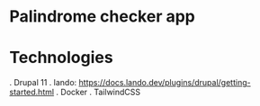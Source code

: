 # Palindrome checker app

# Technologies
. Drupal 11
. lando: https://docs.lando.dev/plugins/drupal/getting-started.html
. Docker
. TailwindCSS

<!-- <video>
    <source src="0.mp4">
</video> -->